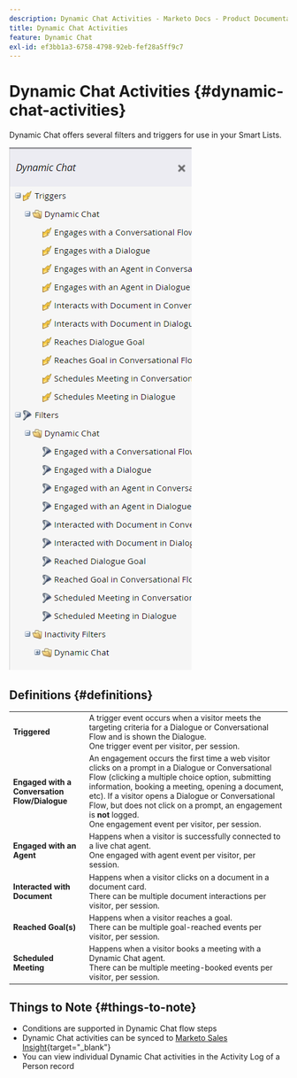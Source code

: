 ```yaml
---
description: Dynamic Chat Activities - Marketo Docs - Product Documentation
title: Dynamic Chat Activities
feature: Dynamic Chat
exl-id: ef3bb1a3-6758-4798-92eb-fef28a5ff9c7
---
```

# Dynamic Chat Activities {#dynamic-chat-activities}

Dynamic Chat offers several filters and triggers for use in your Smart Lists.

   ![](assets/dynamic-chat-activities-1.png)

## Definitions {#definitions}

<table>
<thead>
<tbody>
  <tr>
    <td><b>Triggered</b></td>
    <td>A trigger event occurs when a visitor meets the targeting criteria for a Dialogue or Conversational Flow and is shown the Dialogue.
    <br>One trigger event per visitor, per session.</td>
  </tr>
  <tr>
    <td><b>Engaged with a Conversation Flow/Dialogue</b></td>
    <td>An engagement occurs the first time a web visitor clicks on a prompt in a Dialogue or Conversational Flow (clicking a multiple choice option, submitting information, booking a meeting, opening a document, etc). If a visitor opens a Dialogue or Conversational Flow, but does not click on a prompt, an engagement is <b>not</b> logged. 
    <br>One engagement event per visitor, per session.</td>
  </tr>
   <tr>
    <td><b>Engaged with an Agent</b></td>
    <td>Happens when a visitor is successfully connected to a live chat agent.
    <br>One engaged with agent event per visitor, per session.</td>
  </tr>
  <tr>
    <td><b>Interacted with Document</b></td>
    <td>Happens when a visitor clicks on a document in a document card.
    <br>There can be multiple document interactions per visitor, per session.</td>
  </tr>
  <tr>
    <td><b>Reached Goal(s)</b></td>
    <td>Happens when a visitor reaches a goal. <br>There can be multiple goal-reached events per visitor, per session.</td>
  </tr>
  <tr>
    <td><b>Scheduled Meeting</b></td>
    <td>Happens when a visitor books a meeting with a Dynamic Chat agent.
    <br>There can be multiple meeting-booked events per visitor, per session.</td>
  </tr>
</tbody>
</table>

## Things to Note {#things-to-note}

* Conditions are supported in Dynamic Chat flow steps
* Dynamic Chat activities can be synced to [Marketo Sales Insight](/help/marketo/product-docs/marketo-sales-insight/msi-for-salesforce/features/dynamic-chat-integration.md){target="_blank"}
* You can view individual Dynamic Chat activities in the Activity Log of a Person record
